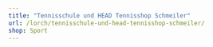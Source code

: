 ```yaml
---
title: "Tennisschule und HEAD Tennisshop Schmeiler"
url: /lorch/tennisschule-und-head-tennisshop-schmeiler/
shop: Sport
---
```

